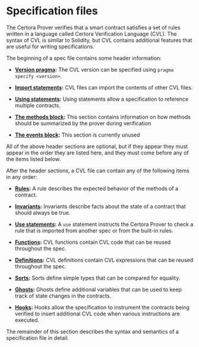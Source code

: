 # Specification files

The Certora Prover verifies that a smart contract satisfies a set of rules
written in a language called Certora Verification Language (CVL).  The syntax
of CVL is similar to Solidity, but CVL contains additional features
that are useful for writing specifications.

The beginning of a spec file contains some header information:

 - **[Version pragma](pragmas):** The CVL version can be specified using `pragma specify <version>`.

 - **[Import statements](imports):** CVL files can import the contents of other CVL files.

 - **[Using statements](using):** Using statements allow a specification to reference
   multiple contracts.

 - **[The methods block](methods):** This section contains information on how methods
   should be summarized by the prover during verification

 - **[The events block](events):** This section is currently unused

All of the above header sections are optional, but if they appear they must
appear in the order they are listed here, and they must come before any of the
items listed below.

After the header sections, a CVL file can contain any of
the following items in any order:

 - **[Rules](rules):** A rule describes the expected behavior of the methods of a
   contract.

 - **[Invariants](invariants):** Invariants describe facts about the state of a contract that
   should always be true.

 - **[Use statements](imports):** A `use` statement instructs the Certora Prover to check
   a rule that is imported from another spec or from the built-in rules.

 - **[Functions](functions):** CVL functions contain CVL code that can be reused throughout the spec.

 - **[Definitions](defs):** CVL definitions contain CVL expressions that can be reused throughout the spec.

 - **[Sorts](sorts):** Sorts define simple types that can be compared for equality.

 - **[Ghosts](ghosts):** Ghosts define additional variables that can be used to keep track
   of state changes in the contracts.

 - **[Hooks](hooks):** Hooks allow the specification to instrument the contracts being
   verified to insert additional CVL code when various instructions are executed.

The remainder of this section describes the syntax and semantics of a
specification file in detail.

